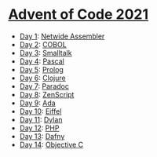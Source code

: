 # [Advent of Code 2021](https://adventofcode.com/2021/)

  * [Day 1](day01/README.md): [Netwide Assembler](https://en.wikipedia.org/wiki/Netwide_Assembler)
  * [Day 2](day02/README.md): [COBOL](https://en.wikipedia.org/wiki/COBOL)
  * [Day 3](day03/README.md): [Smalltalk](https://en.wikipedia.org/wiki/Smalltalk)
  * [Day 4](day04/README.md): [Pascal](https://en.wikipedia.org/wiki/Pascal_(programming_language))
  * [Day 5](day05/README.md): [Prolog](https://en.wikipedia.org/wiki/Prolog)
  * [Day 6](day06/README.md): [Clojure](https://en.wikipedia.org/wiki/Clojure)
  * [Day 7](day07/README.md): [Paradoc](https://github.com/betaveros/paradoc)
  * [Day 8](day08/README.md): [ZenScript](https://docs.blamejared.com/1.16/en/zencode/ZenCode)
  * [Day 9](day09/README.md): [Ada](https://en.wikipedia.org/wiki/Ada_(programming_language))
  * [Day 10](day10/README.md): [Eiffel](https://en.wikipedia.org/wiki/Eiffel_(programming_language))
  * [Day 11](day11/README.md): [Dylan](https://en.wikipedia.org/wiki/Dylan_(programming_language))
  * [Day 12](day12/README.md): [PHP](https://en.wikipedia.org/wiki/PHP)
  * [Day 13](day13/README.md): [Dafny](https://en.wikipedia.org/wiki/Dafny)
  * [Day 14](day14/README.md): [Objective C](https://en.wikipedia.org/wiki/Objective-C)
  
